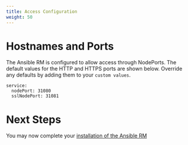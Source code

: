 ```yaml
---
title: Access Configuration
weight: 50
---
```


# Hostnames and Ports

The Ansible RM is configured to allow access through NodePorts. The default values for the HTTP and HTTPS ports are shown below. Override any defaults by adding them to your `custom values`.

```
service:
  nodePort: 31080
  sslNodePort: 31081
```

# Next Steps

You may now complete your [installation of the Ansible RM](/installation/resource-manager/ansible-rm/install-ansible-rm)

